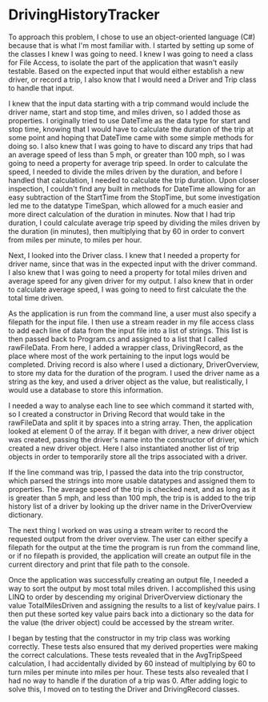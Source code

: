 # DrivingHistoryTracker

To approach this problem, I chose to use an object-oriented language (C#) because that is what I'm most familiar with. I started by setting up some of the classes I knew I was going to need. I knew I was going to need a class for File Access, to isolate the part of the application that wasn't easily testable. Based on the expected input that would either establish a new driver, or record a trip, I also know that I would need a Driver and Trip class to handle that input. 

I knew that the input data starting with a trip command would include the driver name, start and stop time, and miles driven, so I added those as properties. I originally tried to use DateTime as the data type for start and stop time, knowing that I would have to calculate the duration of the trip at some point and hoping that DateTime came with some simple methods for doing so. I also knew that I was going to have to discard any trips that had an average speed of less than 5 mph, or greater than 100 mph, so I was going to need a property for average trip speed. In order to calculate the speed, I needed to divide the miles driven by the duration, and before I handled that calculation, I needed to calculate the trip duration. Upon closer inspection, I couldn't find any built in methods for DateTime allowing for an easy subtraction of the StartTime from the StopTime, but some investigation led me to the datatype TimeSpan, which allowed for a much easier and more direct calculation of the duration in minutes. Now that I had trip duration, I could calculate average trip speed by dividing the miles driven by the duration (in minutes), then multiplying that by 60 in order to convert from miles per minute, to miles per hour. 

Next, I looked into the Driver class. I knew that I needed a property for driver name, since that was in the expected input with the driver command. I also knew that I was going to need a property for total miles driven and average speed for any given driver for my output. I also knew that in order to calculate average speed, I was going to need to first calculate the the total time driven.

As the application is run from the command line, a user must also specify a filepath for the input file. I then use a stream reader in my file access class to add each line of data from the input file into a list of strings. This list is then passed back to Program.cs and assigned to a list that I called rawFileData. From here, I added a wrapper class, DrivingRecord, as the place where most of the work pertaining to the input logs would be completed. Driving record is also where I used a dictionary, DriverOverview, to store my data for the duration of the program. I used the driver name as a string as the key, and used a driver object as the value, but realistically, I would use a database to store this information.

I needed a way to analyse each line to see which command it started with, so I created a constructor in Driving Record that would take in the rawFileData and split it by spaces into a string array. Then, the application looked at element 0 of the array. If it began with driver, a new driver object was created, passing the driver's name into the constructor of driver, which created a new driver object. Here I also instantiated another list of trip objects in order to temporarily store all the trips associated with a driver. 

If the line command was trip, I passed the data into the trip constructor, which parsed the strings into more usable datatypes and assigned them to properties. The average speed of the trip is checked next, and as long as it is greater than 5 mph, and less than 100 mph, the trip is is added to the trip history list of a driver by looking up the driver name in the DriverOverview dictionary. 

The next thing I worked on was using a stream writer to record the requested output from the driver overview. The user can either specify a filepath for the output at the time the program is run from the command line, or if no filepath is provided, the application will create an output file in the current directory and print that file path to the console. 

Once the application was successfully creating an output file, I needed a way to sort the output by most total miles driven. I accomplished this using LINQ to order by descending my original DriverOverview dictionary the value TotalMilesDriven and assigning the results to a list of key/value pairs. I then put these sorted key value pairs back into a dictionary so the data for the value (the driver object) could be accessed by the stream writer. 

I began by testing that the constructor in my trip class was working correctly. These tests also ensured that my derived properties were making the correct calculations. These tests revealed that in the AvgTripSpeed calculation, I had accidentally divided by 60 instead of multiplying by 60 to turn miles per minute into miles per hour. These tests also revealed that I had no way to handle if the duration of a trip was 0. After adding logic to solve this, I moved on to testing the Driver and DrivingRecord classes.
